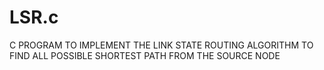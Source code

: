 # LSR.c
C PROGRAM TO IMPLEMENT THE LINK STATE ROUTING ALGORITHM TO FIND ALL POSSIBLE SHORTEST PATH FROM THE SOURCE NODE
